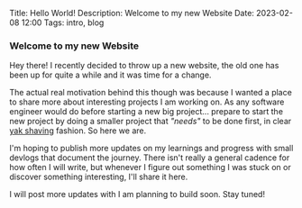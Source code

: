 Title: Hello World!
Description: Welcome to my new Website
Date: 2023-02-08 12:00
Tags: intro, blog


### Welcome to my new Website

Hey there! I recently decided to throw up a new website, the old one has been up for quite a while and it was time for a change.

The actual real motivation behind this though was because I wanted a place to share more about interesting projects I am working on. As any software engineer would do before starting a new big project... prepare to start the new project by doing a smaller project that _"needs"_ to be done first, in clear [yak shaving](https://xkcd.com/1739/) fashion. So here we are.

I'm hoping to publish more updates on my learnings and progress with small devlogs that document the journey. There isn't really a general cadence for how often I will write, but whenever I figure out something I was stuck on or discover something interesting, I'll share it here.

I will post more updates with I am planning to build soon. Stay tuned!
